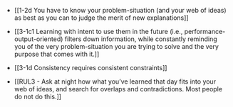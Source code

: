 - [[1-2d You have to know your problem-situation (and your web of ideas) as best as you can to judge the merit of new explanations]]

- [[3-1c1 Learning with intent to use them in the future (i.e., performance-output-oriented) filters down information, while constantly reminding you of the very problem-situation you are trying to solve and the very purpose that comes with it.]]

- [[3-1d Consistency requires consistent constraints]]

- [[RUL3 - Ask at night how what you’ve learned that day fits into your web of ideas, and search for overlaps and contradictions. Most people do not do this.]]
